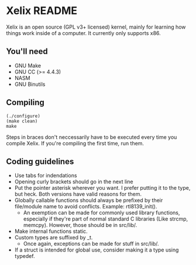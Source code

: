 Xelix README
============

Xelix is an open source (GPL v3+ licensed) kernel, mainly for learning
how things work inside of a computer. It currently only supports x86.

You'll need
------------

 * GNU Make
 * GNU CC (>= 4.4.3)
 * NASM
 * GNU Binutils
 
Compiling
---------

    (./configure)
    (make clean)
    make

Steps in braces don't neccessarily have to be executed every time you
compile Xelix. If you're compiling the first time, run them.

Coding guidelines
-----------------

* Use tabs for indendations
* Opening curly brackets should go in the next line
* Put the pointer asterisk wherever you want. I prefer putting it to the type, but heck. Both versions have valid reasons for them.
* Globally callable functions should always be prefixed by their file/module name to avoid conflicts. Example: rtl8139_init().
	* An exemption can be made for commonly used library functions, especially if they're part of normal standard C libraries (Like strcmp, memcpy). However, those should be in src/lib/.
* Make internal functions static.
* Custom types are suffixed by _t.
	* Once again, exceptions can be made for stuff in src/lib/.
* If a struct is intended for global use, consider making it a type using typedef.
